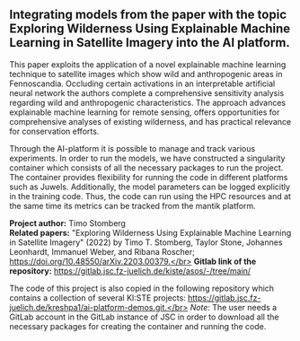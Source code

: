 ## Integrating models from the paper with the topic Exploring Wilderness Using Explainable Machine Learning in Satellite Imagery into the AI platform.
This paper exploits the application of a novel explainable machine learning technique to satellite images which show wild and anthropogenic areas in Fennoscandia. Occluding certain activations in an interpretable artificial neural network the authors complete a comprehensive sensitivity analysis regarding wild and anthropogenic characteristics. The approach advances explainable machine learning for remote sensing, offers opportunities for comprehensive analyses of existing wilderness, and has practical relevance for conservation efforts.

Through the AI-platform it is possible to manage and track various experiments. In order to run the models, we have constructed a singularity container which consists of all the necessary packages to run the project. The container provides flexibility for running the code in different platforms such as Juwels. Additionally, the model parameters can be logged explicitly in the training code. Thus, the code can run using the HPC resources and at the same time its metrics can be tracked from the mantik platform.

**Project author:** Timo Stomberg</br>
**Related papers:** "Exploring Wilderness Using Explainable Machine Learning in Satellite Imagery" (2022) by Timo T. Stomberg, Taylor Stone, Johannes Leonhardt, Immanuel Weber, and Ribana Roscher; https://doi.org/10.48550/arXiv.2203.00379.</br>
**Gitlab link of the repository:** https://gitlab.jsc.fz-juelich.de/kiste/asos/-/tree/main/

The code of this project is also copied in the following repository which contains a collection of several KI:STE projects: https://gitlab.jsc.fz-juelich.de/kreshpa1/ai-platform-demos.git.</br>
_Note_: The user needs a GitLab account in the GitLab instance of JSC in order to download all the necessary packages for creating the container and running the code. 
